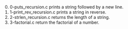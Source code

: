 0. 0-puts_recursion.c prints a string followed by a new line.
1. 1-print_rev_recursion.c prints a string in reverse.
2. 2-strlen_recursion.c returns the length of a string.
3. 3-factorial.c return the factorial of a number.
